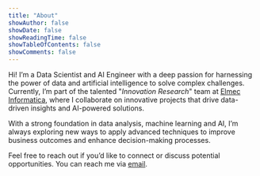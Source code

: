 ```yaml
---
title: "About"
showAuthor: false
showDate: false
showReadingTime: false
showTableOfContents: false
showComments: false
---
```


Hi! I’m a Data Scientist and AI Engineer with a deep passion for harnessing the power of data and artificial
intelligence to solve complex challenges. Currently, I’m part of the talented "_Innovation Research_" team
at [Elmec Informatica](https://www.elmec.com/), where I collaborate on innovative projects that drive data-driven
insights and AI-powered solutions.

With a strong foundation in data analysis, machine learning and AI, I’m always exploring new ways to apply advanced
techniques to improve business outcomes and enhance decision-making processes.

Feel free to reach out if you’d like to connect or discuss potential opportunities. You can reach me
via [email](molinati2211@gmail.com).
